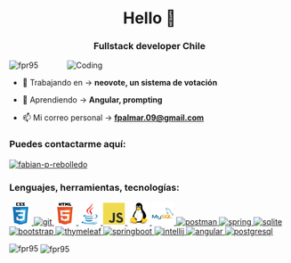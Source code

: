 <h1 align="center">Hello 👋</h1>
<h3 align="center">Fullstack developer Chile</h3>
<img align="right" alt="Coding" width="400" src="https://lyshtechnology.com/admin/assets/img/animation_images/developer.gif">

<p align="left"> <img src="https://komarev.com/ghpvc/?username=fpr95&label=Profile%20views&color=0e75b6&style=flat" alt="fpr95" /> </p>

- 🔭 Trabajando en -> **neovote, un sistema de votación**

- 🌱 Aprendiendo -> **Angular, prompting**

- 📫 Mi correo personal -> **fpalmar.09@gmail.com**

<h3 align="left">Puedes contactarme aquí:</h3>
<p align="left">
<a href="https://linkedin.com/in/fabian-p-rebolledo" target="blank"><img align="center" src="https://raw.githubusercontent.com/rahuldkjain/github-profile-readme-generator/master/src/images/icons/Social/linked-in-alt.svg" alt="fabian-p-rebolledo" height="30" width="40" /></a>
</p>

<h3 align="left">Lenguajes, herramientas, tecnologías:</h3>
<p align="left"> <a href="https://www.w3schools.com/css/" target="_blank" rel="noreferrer"> <img src="https://raw.githubusercontent.com/devicons/devicon/master/icons/css3/css3-original-wordmark.svg" alt="css3" width="40" height="40"/> </a> <a href="https://git-scm.com/" target="_blank" rel="noreferrer"> <img src="https://www.vectorlogo.zone/logos/git-scm/git-scm-icon.svg" alt="git" width="40" height="40"/> </a> <a href="https://www.w3.org/html/" target="_blank" rel="noreferrer"> <img src="https://raw.githubusercontent.com/devicons/devicon/master/icons/html5/html5-original-wordmark.svg" alt="html5" width="40" height="40"/> </a> <a href="https://www.java.com" target="_blank" rel="noreferrer"> <img src="https://raw.githubusercontent.com/devicons/devicon/master/icons/java/java-original.svg" alt="java" width="40" height="40"/> </a> <a href="https://developer.mozilla.org/en-US/docs/Web/JavaScript" target="_blank" rel="noreferrer"> <img src="https://raw.githubusercontent.com/devicons/devicon/master/icons/javascript/javascript-original.svg" alt="javascript" width="40" height="40"/> </a> <a href="https://www.linux.org/" target="_blank" rel="noreferrer"> <img src="https://raw.githubusercontent.com/devicons/devicon/master/icons/linux/linux-original.svg" alt="linux" width="40" height="40"/> </a> <a href="https://www.mysql.com/" target="_blank" rel="noreferrer"> <img src="https://raw.githubusercontent.com/devicons/devicon/master/icons/mysql/mysql-original-wordmark.svg" alt="mysql" width="40" height="40"/> </a> <a href="https://postman.com" target="_blank" rel="noreferrer"> <img src="https://www.vectorlogo.zone/logos/getpostman/getpostman-icon.svg" alt="postman" width="40" height="40"/> </a> <a href="https://spring.io/" target="_blank" rel="noreferrer"> <img src="https://www.vectorlogo.zone/logos/springio/springio-icon.svg" alt="spring" width="40" height="40"/> </a> <a href="https://www.sqlite.org/" target="_blank" rel="noreferrer"> <img src="https://www.vectorlogo.zone/logos/sqlite/sqlite-icon.svg" alt="sqlite" width="40" height="40"/> </a> <a href="#" target="_blank" rel="noreferrer"><img src="https://seeklogo.com/images/B/bootstrap-5-logo-85A1F11F4F-seeklogo.com.png" alt="bootstrap" width="40" height="40" /> </a> <a href="#" target="_blank" rel="noreferrer"><img src="https://seeklogo.com/images/T/thymeleaf-logo-6E4D42A713-seeklogo.com.png" alt="thymeleaf" width="40" height="40" /> </a> <a href="#" target="_blank" rel="noreferrer"><img src="https://i0.wp.com/indiciatraining.com/wp-content/uploads/2020/05/spring-boot-logo.png?w=856&ssl=1" alt="springboot" width="40" height="40" /> </a> <a href="#" target="_blank" rel="noreferrer"><img src="https://cdn.freebiesupply.com/logos/large/2x/intellij-idea-1-logo-png-transparent.png" alt="intellij" width="40" height="40" /> </a> <a href="https://angular.io/" target="_blank" rel="noreferrer"><img src="https://www.vectorlogo.zone/logos/angular/angular-icon.svg" alt="angular" width="40" height="40" /> </a> <a href="https://www.postgresql.org/" target="_blank" rel="noreferrer"><img src="https://www.vectorlogo.zone/logos/postgresql/postgresql-icon.svg" alt="postgresql" width="40" height="40" /> </a> </p>

<p><img align="left" src="https://github-readme-stats.vercel.app/api/top-langs?username=fpr95&show_icons=true&locale=es&layout=compact" alt="fpr95" /></p>

<p>&nbsp;<img align="center" src="https://github-readme-stats.vercel.app/api?username=fpr95&show_icons=true&locale=es" alt="fpr95" /></p>
